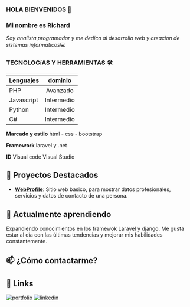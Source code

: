 ###   HOLA BIENVENIDOS 👋
###   Mi nombre es Richard
*Soy analista programador y me dedico al desarrollo web y creacion de sistemas informaticos*💻
### TECNOLOGíAS Y HERRAMIENTAS 🛠️
| **Lenguajes** | dominio       |
| ------------- |:-------------:|
|      PHP      | Avanzado      |
|  Javascript   | Intermedio    |          
|    Python     | Intermedio    |
|      C#       | Intermedio    |

  **Marcado y estilo**
  html - css - bootstrap
  
  **Framework**
  laravel y .net
  
  **ID**
  Visual code
  Visual Studio  
  ## 🌟 Proyectos Destacados

- **[WebProfile](https://github.com/richardc-dev/webProfile)**: Sitio web basico, para mostrar datos profesionales, servicios y datos de contacto de una persona.

## 🌱 Actualmente aprendiendo

Expandiendo conocimientos en los framewok Laravel y django. Me gusta estar al día con las últimas tendencias y mejorar mis habilidades constantemente.

## 📫 ¿Cómo contactarme?
 ## 🔗 Links
[![portfolio](https://img.shields.io/badge/my_portfolio-000?style=for-the-badge&logo=ko-fi&logoColor=white)](https://richardcc.cl/)
[![linkedin](https://img.shields.io/badge/linkedin-0A66C2?style=for-the-badge&logo=linkedin&logoColor=white)](https://www.linkedin.com/in/richard-eduardo-calderon-castillo)
<!--![YouTube Channel Views](https://img.shields.io/youtube/channel/views/:channelId)-->

 
  
  
  
  
<!--
**richardc-dev/richardc-dev** is a ✨ _special_ ✨ repository because its `README.md` (this file) appears on your GitHub profile.

Here are some ideas to get you started:

- 🔭 I’m currently working on ...
- 🌱 I’m currently learning ...
- 👯 I’m looking to collaborate on ...
- 🤔 I’m looking for help with ...
- 💬 Ask me about ...
- 📫 How to reach me: ...
- 😄 Pronouns: ...
- ⚡ Fun fact: ...
-->
